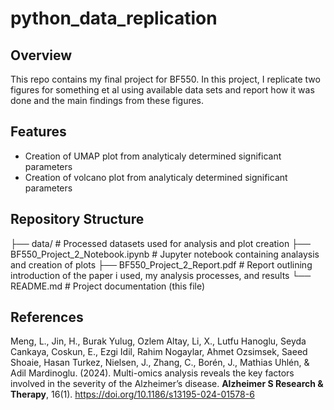 # python_data_replication

## Overview
This repo contains my final project for BF550. In this project, I replicate two figures for something et al using available data sets and report how it was done and the main findings from these figures.

## Features
- Creation of UMAP plot from analyticaly determined significant parameters
- Creation of volcano plot from analyticaly determined significant parameters

## Repository Structure
├── data/           # Processed datasets used for analysis and plot creation
├── BF550_Project_2_Notebook.ipynb        # Jupyter notebook containing analaysis and creation of plots
├── BF550_Project_2_Report.pdf # Report outlining introduction of the paper i used, my analysis processes, and results 
└── README.md # Project documentation (this file)

## References

Meng, L., Jin, H., Burak Yulug, Ozlem Altay, Li, X., Lutfu Hanoglu, Seyda Cankaya, Coskun, E., Ezgi
Idil, Rahim Nogaylar, Ahmet Ozsimsek, Saeed Shoaie, Hasan Turkez, Nielsen, J., Zhang, C., Borén, J.,
Mathias Uhlén, & Adil Mardinoglu. (2024). Multi-omics analysis reveals the key factors involved in the
severity of the Alzheimer’s disease. **Alzheimer S Research & Therapy**, 16(1).
https://doi.org/10.1186/s13195-024-01578-6
